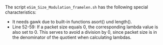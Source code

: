 The script `eSim_Size_Modulation_framelen.sh` has the following special characteristics:

* It needs gawk due to built-in functions asort() und length().
* Line 52-59: If a packet size equals 0, the corresponding lambda value is also set to 0. This serves to avoid a division by 0, since packet size is in the denominator of the quotient when calculating lambdas.

